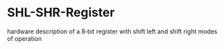 # SHL-SHR-Register
hardware description of a 8‐bit register with shift left and shift right modes of operation
